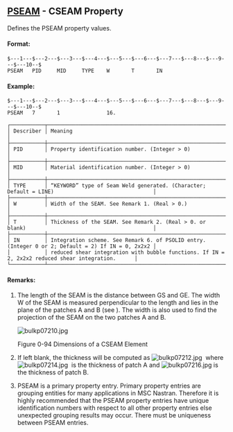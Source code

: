 ## [PSEAM](https://nexus.hexagon.com/documentationcenter/bundle/MSC_Nastran_2022.4/page/Nastran_Combined_Book/qrg/bulkp/TOC.PSEAM.xhtml) - CSEAM Property

Defines the PSEAM property values.

#### Format:

```nastran
$---1---$---2---$---3---$---4---$---5---$---6---$---7---$---8---$---9---$---10--$
PSEAM   PID     MID     TYPE    W       T       IN                              
```

#### Example:

```nastran
$---1---$---2---$---3---$---4---$---5---$---6---$---7---$---8---$---9---$---10--$
PSEAM   7       1               16.                                             
```

```text
┌───────────┬───────────────────────────────────────────────────────────────────────────────────────────────────┐
│ Describer │ Meaning                                                                                           │
├───────────┼───────────────────────────────────────────────────────────────────────────────────────────────────┤
│ PID       │ Property identification number. (Integer > 0)                                                     │
├───────────┼───────────────────────────────────────────────────────────────────────────────────────────────────┤
│ MID       │ Material identification number. (Integer > 0)                                                     │
├───────────┼───────────────────────────────────────────────────────────────────────────────────────────────────┤
│ TYPE      │ “KEYWORD” type of Seam Weld generated. (Character; Default = LINE)                                │
├───────────┼───────────────────────────────────────────────────────────────────────────────────────────────────┤
│ W         │ Width of the SEAM. See Remark 1. (Real > 0.)                                                      │
├───────────┼───────────────────────────────────────────────────────────────────────────────────────────────────┤
│ T         │ Thickness of the SEAM. See Remark 2. (Real > 0. or blank)                                         │
├───────────┼───────────────────────────────────────────────────────────────────────────────────────────────────┤
│ IN        │ Integration scheme. See Remark 6. of PSOLID entry. (Integer 0 or 2; Default = 2) If IN = 0, 2x2x2 │
│           │ reduced shear integration with bubble functions. If IN = 2, 2x2x2 reduced shear integration.      │
└───────────┴───────────────────────────────────────────────────────────────────────────────────────────────────┘
```

#### Remarks:

1. The length of the SEAM is the distance between GS and GE. The width W of the SEAM is measured perpendicular to the length and lies in the plane of the patches A and B (see  ). The width is also used to find the projection of the SEAM on the two patches A and B.

     ![bulkp07210.jpg](https://help-be.hexagonmi.com/bundle/MSC_Nastran_2022.4/page/Nastran_Combined_Book/qrg/bulkp/../../../assets/bulkp07210.jpg?_LANG=enus)
     
     Figure 0-94 Dimensions of a CSEAM Element

2. If left blank, the thickness will be computed as  ![bulkp07212.jpg](https://help-be.hexagonmi.com/bundle/MSC_Nastran_2022.4/page/Nastran_Combined_Book/qrg/bulkp/../../../assets/bulkp07212.jpg?_LANG=enus)  where  ![bulkp07214.jpg](https://help-be.hexagonmi.com/bundle/MSC_Nastran_2022.4/page/Nastran_Combined_Book/qrg/bulkp/../../../assets/bulkp07214.jpg?_LANG=enus)  is the thickness of patch A and  ![bulkp07216.jpg](https://help-be.hexagonmi.com/bundle/MSC_Nastran_2022.4/page/Nastran_Combined_Book/qrg/bulkp/../../../assets/bulkp07216.jpg?_LANG=enus)  is the thickness of patch B.
3. PSEAM is a primary property entry. Primary property entries are grouping entities for many applications in MSC Nastran. Therefore it is highly recommended that the PSEAM property entries have unique identification numbers with respect to all other property entries else unexpected grouping results may occur. There must be uniqueness between PSEAM entries.

